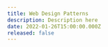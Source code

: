 ```yaml
---
title: Web Design Patterns
description: Description here
date: 2022-01-26T15:00:00.000Z
released: false
---
```


